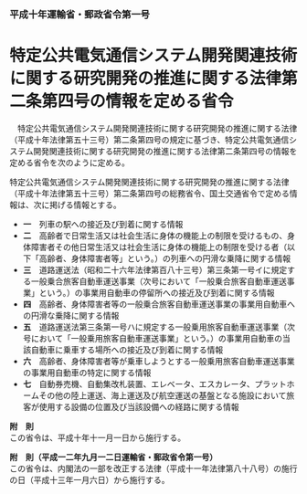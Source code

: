### 平成十年運輸省・郵政省令第一号  
# 特定公共電気通信システム開発関連技術に関する研究開発の推進に関する法律第二条第四号の情報を定める省令  
　特定公共電気通信システム開発関連技術に関する研究開発の推進に関する法律（平成十年法律第五十三号）第二条第四号の規定に基づき、特定公共電気通信システム開発関連技術に関する研究開発の推進に関する法律第二条第四号の情報を定める省令を次のように定める。  
  
特定公共電気通信システム開発関連技術に関する研究開発の推進に関する法律（平成十年法律第五十三号）第二条第四号の総務省令、国土交通省令で定める情報は、次に掲げる情報とする。  
* **一**　列車の駅への接近及び到着に関する情報  
* **二**　高齢者で日常生活又は社会生活に身体の機能上の制限を受けるもの、身体障害者その他日常生活又は社会生活に身体の機能上の制限を受ける者（以下「高齢者、身体障害者等」という。）の列車への円滑な乗降に関する情報  
* **三**　道路運送法（昭和二十六年法律第百八十三号）第三条第一号イに規定する一般乗合旅客自動車運送事業（次号において「一般乗合旅客自動車運送事業」という。）の事業用自動車の停留所への接近及び到着に関する情報  
* **四**　高齢者、身体障害者等の一般乗合旅客自動車運送事業の事業用自動車への円滑な乗降に関する情報  
* **五**　道路運送法第三条第一号ハに規定する一般乗用旅客自動車運送事業（次号において「一般乗用旅客自動車運送事業」という。）の事業用自動車の当該自動車に乗車する場所への接近及び到着に関する情報  
* **六**　高齢者、身体障害者等が乗車しようとする一般乗用旅客自動車運送事業の事業用自動車の特定に関する情報  
* **七**　自動券売機、自動集改札装置、エレベータ、エスカレータ、プラットホームその他の陸上運送、海上運送及び航空運送の基盤となる施設において旅客が使用する設備の位置及び当該設備への経路に関する情報  
  
**附　則**  
この省令は、平成十年十一月一日から施行する。  
  
**附　則（平成一二年九月一二日運輸省・郵政省令第一号）**  
この省令は、内閣法の一部を改正する法律（平成十一年法律第八十八号）の施行の日（平成十三年一月六日）から施行する。  
  
